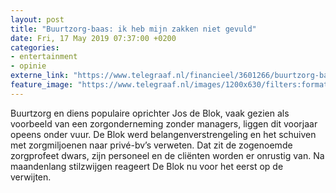 ```yaml
---
layout: post
title: "Buurtzorg-baas: ik heb mijn zakken niet gevuld"
date: Fri, 17 May 2019 07:37:00 +0200
categories: 
- entertainment 
- opinie 
externe_link: "https://www.telegraaf.nl/financieel/3601266/buurtzorg-baas-ik-heb-mijn-zakken-niet-gevuld"
feature_image: "https://www.telegraaf.nl/images/1200x630/filters:format(jpeg):quality(80)/cdn-kiosk-api.telegraaf.nl/61671634-7816-11e9-9657-0255c322e81b.jpg"
---
```


<p class="intro">Buurtzorg en diens populaire oprichter Jos de Blok, vaak gezien als voorbeeld van een zorgonderneming zonder managers, liggen dit voorjaar opeens onder vuur. De Blok werd belangenverstrengeling en het schuiven met zorgmiljoenen naar privé-bv’s verweten. Dat zit de zogenoemde zorgprofeet dwars, zijn personeel en de cliënten worden er onrustig van. Na maandenlang stilzwijgen reageert De Blok nu voor het eerst op de verwijten.</p>
